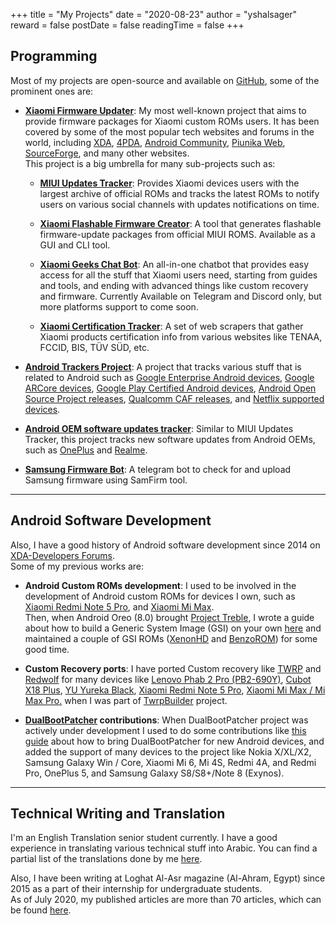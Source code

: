 +++
title = "My Projects"
date = "2020-08-23"
author = "yshalsager"
reward = false
postDate = false
readingTime = false
+++

## Programming

Most of my projects are open-source and available on [GitHub](https://github.com/yshalsager), some of the prominent ones are:

*   [**Xiaomi Firmware Updater**](https://XiaomiFirmwareUpdater.com): My most well-known project that aims to provide firmware packages for Xiaomi custom ROMs users. It has been covered by some of the most popular tech websites and forums in the world, including [XDA](https://www.xda-developers.com/xiaomi-firmware-updater-tool-miui-roms/), [4PDA](https://4pda.ru/2018/01/31/349457/), [Android Community](https://androidcommunity.com/xiaomi-firmware-updater-provides-updated-firmware-for-most-xiaomi-devices-20180130/), [Piunika Web](https://piunikaweb.com/2019/01/16/xiaomi-user-waiting-for-updates-this-new-site-will-help/), [SourceForge](https://sourceforge.net/blog/projects-week-november-5-2018/), and many other websites.  
    This project is a big umbrella for many sub-projects such as:  
    
    *   [**MIUI Updates Tracker**](https://github.com/XiaomiFirmwareUpdater/miui-updates-tracker): Provides Xiaomi devices users with the largest archive of official ROMs and tracks the latest ROMs to notify users on various social channels with updates notifications on time.
        
    *   [**Xiaomi Flashable Firmware Creator**](https://github.com/XiaomiFirmwareUpdater/xiaomi-flashable-firmware-creator.py): A tool that generates flashable firmware-update packages from official MIUI ROMS. Available as a GUI and CLI tool.
        
    *   [**Xiaomi Geeks Chat Bot**](https://github.com/XiaomiFirmwareUpdater/xiaomi_uranus_chatbot): An all-in-one chatbot that provides easy access for all the stuff that Xiaomi users need, starting from guides and tools, and ending with advanced things like custom recovery and firmware. Currently Available on Telegram and Discord only, but more platforms support to come soon.
        
    *   [**Xiaomi Certification Tracker**](https://github.com/XiaomiFirmwareUpdater/xiaomi_certification_tracker): A set of web scrapers that gather Xiaomi products certification info from various websites like TENAA, FCCID, BIS, TÜV SÜD, etc.
        
*   [**Android Trackers Project**](https://github.com/androidtrackers): A project that tracks various stuff that is related to Android such as [Google Enterprise Android devices](https://github.com/androidtrackers/android-enterprise-devices), [Google ARCore devices](https://github.com/androidtrackers/arcore-devices), [Google Play Certified Android devices](https://github.com/androidtrackers/certified-android-devices), [Android Open Source Project releases](https://github.com/androidtrackers/aosp-tracker), [Qualcomm CAF releases](https://github.com/androidtrackers/codeaurora-releases-tracker), and [Netflix supported devices](https://github.com/androidtrackers/netflix-devices).
    
*   [**Android OEM software updates tracker**](https://github.com/androidtrackers): Similar to MIUI Updates Tracker, this project tracks new software updates from Android OEMs, such as [OnePlus](https://github.com/androidtrackers/oneplus-updates-tracker) and [Realme](https://realmeupdater.com/).
    
*   [**Samsung Firmware Bot**](https://github.com/yshalsager/samsung-firmware-bot): A telegram bot to check for and upload Samsung firmware using SamFirm tool.
    

* * *

## Android Software Development

Also, I have a good history of Android software development since 2014 on [XDA-Developers Forums](https://forum.xda-developers.com/member.php?u=6084385).  
Some of my previous works are:

*   **Android Custom ROMs development**: I used to be involved in the development of Android custom ROMs for devices I own, such as [Xiaomi Redmi Note 5 Pro](https://forum.xda-developers.com/redmi-note-5-pro/development/rom-liquidremix-v10-0-xiaomi-note-5-pro-t3865413), and [Xiaomi Mi Max](https://forum.xda-developers.com/mi-max/development/rom-lineageos-15-1-t3756521).  
    Then, when Android Oreo (8.0) brought [Project Treble](https://forum.xda-developers.com/project-treble), I wrote a guide about how to build a Generic System Image (GSI) on your own [here](https://forum.xda-developers.com/project-treble/trebleenabled-device-discussion/guide-how-to-build-project-treble-gsi-t3801803) and maintained a couple of GSI ROMs ([XenonHD](https://forum.xda-developers.com/project-treble/trebleenabled-device-development/8-1-0-xenonhd-t3800543) and [BenzoROM](https://forum.xda-developers.com/project-treble/trebleenabled-device-development/gsi-benzo-rom-9-0-t3837127)) for some good time.
    
*   **Custom Recovery ports**: I have ported Custom recovery like [TWRP](https://github.com/TeamWin/) and [Redwolf](https://github.com/RedWolfRecovery) for many devices like [Lenovo Phab 2 Pro (PB2-690Y)](https://forum.xda-developers.com/phab-2-pro/development/recovery-twrp-lenovo-phab-2-pro-pb2-690y-t4012893), [Cubot X18 Plus](https://forum.xda-developers.com/android/development/recovery-twrp-cubot-x18-plus-mt6750t-t3806752), [YU Yureka Black](https://forum.xda-developers.com/yu-yureka-black/development/recovery-red-wolf-recovery-project-t3750703), [Xiaomi Redmi Note 5 Pro](https://forum.xda-developers.com/redmi-note-5-pro/development/recovery-red-wolf-recovery-project-t3766997), [Xiaomi Mi Max / Mi Max Pro.](https://forum.xda-developers.com/mi-max/development/recovery-red-wolf-recovery-project-t3750171) when I was part of [TwrpBuilder](https://github.com/TwrpBuilder) project.
    
*   **[DualBootPatcher](https://github.com/chenxiaolong/DualBootPatcher) contributions**: When DualBootPatcher project was actively under development I used to do some contributions like [this guide](https://forum.xda-developers.com/android/software-hacking/guide-dualbootpatcher-build-source-t3663076) about how to bring DualBootPatcher for new Android devices, and added the support of many devices to the project like Nokia X/XL/X2, Samsung Galaxy Win / Core, Xiaomi Mi 6, Mi 4S, Redmi 4A, and Redmi Pro, OnePlus 5, and Samsung Galaxy S8/S8+/Note 8 (Exynos).

* * *

## Technical Writing and Translation

I'm an English Translation senior student currently. I have a good experience in translating various technical stuff into Arabic. You can find a partial list of the translations done by me [here](https://github.com/yshalsager-localizations/Index).

Also, I have been writing at Loghat Al-Asr magazine (Al-Ahram, Egypt) since 2015 as a part of their internship for undergraduate students.  
As of July 2020, my published articles are more than 70 articles, which can be found [here](https://drive.google.com/file/d/1qpBAYudAw_LM2bicHGQ1PgiKoFk_lf2r/view?usp=sharing).
